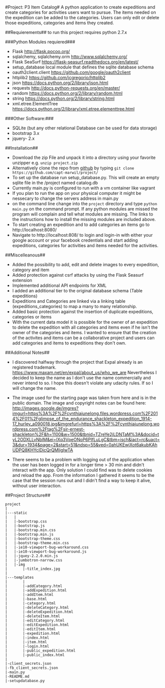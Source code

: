 #Project: P3 Item Catalog#
A python application to create expeditions and create categories for 
activities users want to pursue. The items needed on the expedition can be 
added to the categories.
Users can only edit or delete those expeditions, categories and items they 
created.


##Requierements##
to run this project requires python 2.7.x 

###Python Modules requiered###
* Flask http://flask.pocoo.org/
* sqlalchemy, sqlalchemy.orm http://www.sqlalchemy.org/
* Flask SeaSurf https://flask-seasurf.readthedocs.org/en/latest/
* setup_database local module that defines the sqlite database schema
* oauth2client.client https://github.com/google/oauth2client
* httplib2 https://github.com/jcgregorio/httplib2
* json https://docs.python.org/2/library/json.html
* requests http://docs.python-requests.org/en/master/
* random https://docs.python.org/2/library/random.html
* string https://docs.python.org/2/library/string.html
* xml.etree.ElementTree https://docs.python.org/2/library/xml.etree.elementtree.html

###Other Software:###
* SQLite (but any other relational Database can be used for data storage)
* bootstrap 3.x
* jquery- 2.x

##Installation##
* Download the zip File and unpack it into a directory using your favorite 
unzipper e.g. `unzip project.zip` 
* Alternatively clone the repo from [github](https://github.com/capt-marwil/project)
 by typing `git clone https://github.com/capt-marwil/project/`
* To set up the database run setup_database.py. This will create an empty sqlite
file in the /project named catalog.db
* Currently main.py is configured to run with a vm container like vagrant
* If you plan to run the app on your physical computer it might be nessecary
to change the servers address in main.py
* on the command line change into the `project` directory and type `python main.py`
on the command prompt. If any python modules are missed the program will complain 
and tell what modules are missing. The links to the instructions how to install
the missing modules are included above.
* To start creating an expedition and to add categories an items go to 
http://localhost:8080/ 
* Navigate to http://localhost:808/ to login and login-in 
with either your google account or your facebook credentials and start
 adding expeditions, categories for activities and items needed 
 for the activities.


##Miscelleanous##
* Added the possibility to add, edit and delete images to every expedition,
 category and item
* Added protection against csrf attacks by using the Flask Seasurf extension
* Implemented additional API endpoints for XML 
* I added an additional tier to the original database schema (Table expeditions)
* Expeditions and Categories are linked via a linking table (expeditions_categories)
  to map a many to many relationship.
* Added basic protection against the insertion of duplicate expeditions, 
categories or items
* With the current data model it is possible for the owner of an expedition to
 delete the expedition with all categories and items even if he isn't the owner
 of the categories and items. I wanted to ensure that the creation of the activites
 and items can be a collaborative project and users can add categories and items
  to expeditions they don't own.
 

##Additional Notes##
* I discovered halfway through the project that Expal already is an registered
trademark. https://www.maxam.net/en/expal/about_us/who_we_are 
Nevertheless I decided to keep the name as I don't use the name
 commercially and never intend to so. I hope this doesn't violate any
 udacity rules. If so I will change the name.
 
* The image used for the starting page was taken from here and is in the public
domain. The image and copyright notes can be found here:
http://images.google.de/imgres?imgurl=https%3A%2F%2Fcynthiajunelong.files.wordpress.com%2F2014%2F01%2Fglimpse_of_the_endurance_shackleton_expedition_1914-17_hurley_a090018.jpg&imgrefurl=https%3A%2F%2Fcynthiajunelong.wordpress.com%2Ftag%2Fsir-ernest-shackleton%2F&h=1100&w=1500&tbnid=TZreYe2jLDNTaM%3A&docid=tyL2ODXLLvNbIM&ei=IXq3VpeONoP6PIfLuLgC&tbm=isch&iact=rc&uact=3&dur=1934&page=2&start=51&ndsp=55&ved=0ahUKEwjXot6akubKAhUDPQ8KHYclDicQrQMIigIwTA

* There seems to be a problem with logging out of the application when the user
has been logged in for a longer time > 30 min and didn't interact with the app.
Only solution I could find was to delete cookies and reload the app. From the
information I gathered it seems to be the case that the session runs out and I
didn't find a way to keep it alive, without user interaction.

##Project Structure##
```
project
|
|---static
|   |
|   |-bootstrap.css
|   |-bootstrap.js
|   |-bootstrap.min.css
|   |-bootstrap.min.js
|   |-bootstrap-theme.css
|   |-bootstrap-theme.min.css
|   |-ie10-viewport-bug-workaround.css
|   |-ie10-viewport-bug-workaround.js
|   |-jquey-2.2.0.min.js
|   |-jumbotron-narrow.css
|   |-img
|       |-title_index.jpg
|
|---templates
|       |
|       |-addCategory.html
|       |-addExpedition.html
|       |-addItem.html
|       |-base.html
|       |-category.html
|       |-deleteCategory.html
|       |-deleteExpedition.html
|       |-deleteItem.html
|       |-editCategory.html
|       |-editExpedition.html
|       |-editItem.html
|       |-expedition.html
|       |-index.html
|       |-item.html
|       |-login.html
|       |-public_expedition.html
|       |-public_index.html
|
|-client_secrets.json
|-fb_client_secrets.json
|-main.py
|-README.md
|-setupdatabase.py
```